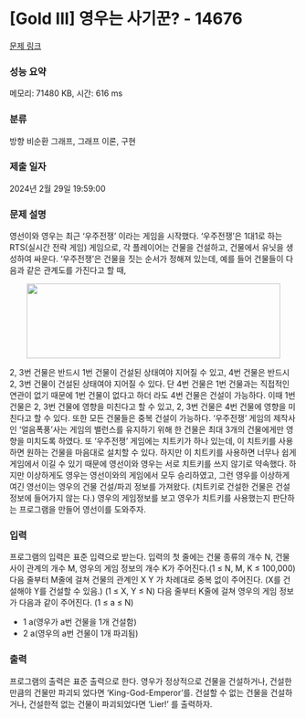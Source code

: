 # [Gold III] 영우는 사기꾼? - 14676 

[문제 링크](https://www.acmicpc.net/problem/14676) 

### 성능 요약

메모리: 71480 KB, 시간: 616 ms

### 분류

방향 비순환 그래프, 그래프 이론, 구현

### 제출 일자

2024년 2월 29일 19:59:00

### 문제 설명

<p>영선이와 영우는 최근 ‘우주전쟁’ 이라는 게임을 시작했다. ‘우주전쟁’은 1대1로 하는 RTS(실시간 전략 게임) 게임으로, 각 플레이어는 건물을 건설하고, 건물에서 유닛을 생성하여 싸운다. ‘우주전쟁’은 건물을 짓는 순서가 정해져 있는데, 예를 들어 건물들이 다음과 같은 관계도를 가진다고 할 때,</p>

<p style="text-align: center;"><img alt="" src="https://onlinejudgeimages.s3-ap-northeast-1.amazonaws.com/problem/14676/1.png" style="height:131px; width:444px"></p>

<p>2, 3번 건물은 반드시 1번 건물이 건설된 상태여야 지어질 수 있고, 4번 건물은 반드시 2, 3번 건물이 건설된 상태여야 지어질 수 있다. 단 4번 건물은 1번 건물과는 직접적인 연관이 없기 때문에 1번 건물이 없다고 하더 라도 4번 건물은 건설이 가능하다. 이때 1번 건물은 2, 3번 건물에 영향을 미친다고 할 수 있고, 2, 3번 건물은 4번 건물에 영향을 미친다고 할 수 있다. 또한 모든 건물들은 중복 건설이 가능하다. ‘우주전쟁’ 게임의 제작사 인 ‘얼음폭풍’사는 게임의 밸런스를 유지하기 위해 한 건물은 최대 3개의 건물에게만 영향을 미치도록 하였다. 또 ‘우주전쟁’ 게임에는 치트키가 하나 있는데, 이 치트키를 사용하면 원하는 건물을 마음대로 설치할 수 있다. 하지만 이 치트키를 사용하면 너무나 쉽게 게임에서 이길 수 있기 때문에 영선이와 영우는 서로 치트키를 쓰지 않기로 약속했다. 하지만 이상하게도 영우는 영선이와의 게임에서 모두 승리하였고, 그런 영우를 이상하게 여긴 영선이는 영우의 건물 건설/파괴 정보를 가져왔다. (치트키로 건설한 건물은 건설 정보에 들어가지 않는 다.) 영우의 게임정보를 보고 영우가 치트키를 사용했는지 판단하는 프로그램을 만들어 영선이를 도와주자.</p>

### 입력 

 <p>프로그램의 입력은 표준 입력으로 받는다. 입력의 첫 줄에는 건물 종류의 개수 N, 건물 사이 관계의 개수 M, 영우의 게임 정보의 개수 K가 주어진다.(1 ≤ N, M, K ≤ 100,000) 다음 줄부터 M줄에 걸쳐 건물의 관계인 X Y 가 차례대로 중복 없이 주어진다. (X를 건설해야 Y를 건설할 수 있음.) (1 ≤ X, Y ≤ N) 다음 줄부터 K줄에 걸쳐 영우의 게임 정보가 다음과 같이 주어진다. (1 ≤ a ≤ N)</p>

<ul>
	<li>1 a(영우가 a번 건물을 1개 건설함)</li>
	<li>2 a(영우의 a번 건물이 1개 파괴됨)</li>
</ul>

### 출력 

 <p>프로그램의 출력은 표준 출력으로 한다. 영우가 정상적으로 건물을 건설하거나, 건설한 만큼의 건물만 파괴되 었다면 ‘King-God-Emperor’를. 건설할 수 없는 건물을 건설하거나, 건설한적 없는 건물이 파괴되었다면 ‘Lier!’ 를 출력하자.</p>

